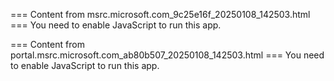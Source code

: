 === Content from msrc.microsoft.com_9c25e16f_20250108_142503.html ===
You need to enable JavaScript to run this app.

=== Content from portal.msrc.microsoft.com_ab80b507_20250108_142503.html ===
You need to enable JavaScript to run this app.
